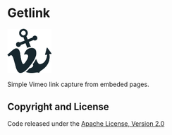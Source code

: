 # Getlink
<img src="https://raw.githubusercontent.com/rprenhol/getlink/master/icon/logo.svg?sanitize=true" width="100px">

Simple Vimeo link capture from embeded pages. 

## Copyright and License
Code released under the [Apache License, Version 2.0](LICENSE)